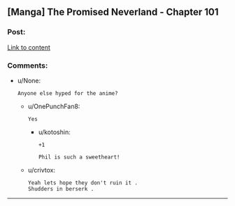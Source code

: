 ## [Manga] The Promised Neverland - Chapter 101

### Post:

[Link to content](https://mangadex.org/chapter/441558/1)

### Comments:

- u/None:
  ```
  Anyone else hyped for the anime?
  ```

  - u/OnePunchFan8:
    ```
    Yes
    ```

    - u/kotoshin:
      ```
      +1

      Phil is such a sweetheart!
      ```

  - u/crivtox:
    ```
    Yeah lets hope they don't ruin it .
    Shudders in berserk .
    ```

---

